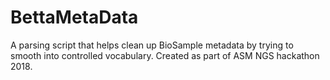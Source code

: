 # BettaMetaData
A parsing script that helps clean up BioSample metadata by trying to smooth into controlled vocabulary.  Created as part of ASM NGS hackathon 2018.
